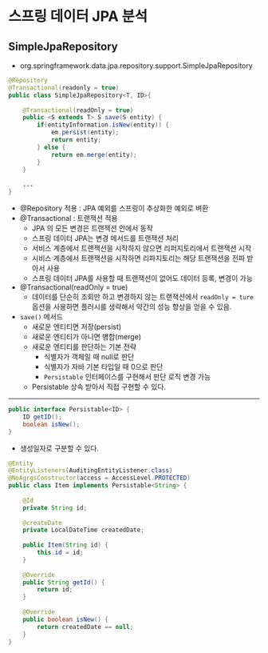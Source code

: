 # 스프링 데이터 JPA 분석

## SimpleJpaRepository
- org.springframework.data.jpa.repository.support.SimpleJpaRepository

```java
@Repository
@Transactional(readonly = true)
public class SimpleJpaRepository<T, ID>{
    
    @Transactional(readOnly = true)
    public <S extends T> S save(S entity) {
        if(entityInformation.isNew(entity)) {
            em.persist(entity);
            return entity;
        } else {
            return em.merge(entity);
        }
    }
    
    ...
}
```

- @Repository 적용 : JPA 예외를 스프링이 추상화한 예외로 벼환
- @Transactional : 트랜잭션 적용
  + JPA 의 모든 변경은 트랜잭션 안에서 동작
  + 스프링 데이터 JPA는 변경 메서드를 트랜잭션 처리
  + 서비스 계층에서 트랜잭션을 시작하지 않으면 리퍼지토리에서 트랜잭션 시작
  + 시비스 계층에서 트랜잭션을 시작하면 리파지토리는 해당 트랜잭션을 전파 받아서 사용
  + 스프링 데이터 JPA를 사용할 때 트랜잭션이 없어도 데이터 등록, 변경이 가능
- @Transactional(readOnly = true)
  + 데이터를 단순히 조회만 하고 변경하지 않는 트랜잭션에서 `readOnly = ture` 옵션을 사용하면 플러시를 생략해서 약간의 성능 향상을 얻을 수 있음.
- `save()` 메서드
  + 새로운 엔티티면 저장(persist)
  + 새로운 엔티티가 아니면 병합(merge)
  + 새로운 엔티티를 판단하는 기본 전략
    * 식별자가 객체일 때 null로 판단
    * 식별자가 자바 기본 타입일 때 0으로 판단
    * `Persistable` 인터페이스를 구현해서 판단 로직 변경 가능
  + Persistable 상속 받아서 직접 구현할 수 있다.

---

```java
public interface Persistable<ID> {
    ID getID();
    boolean isNew();
}
```

- 생성일자로 구분할 수 있다.
```java
@Entity
@EntityListeners(AuditingEntityListener.class)
@NoAgrgsConstructor(access = AccessLevel.PROTECTED)
public class Item implements Persistable<String> {
    
    @Id
    private String id;
    
    @createDate
    private LocalDateTime createdDate;
    
    public Item(String id) {
        this.id = id;
    }
    
    @Override
    public String getId() {
        return id;
    }
    
    @Override
    public boolean isNew() {
        return createdDate == null;
    }
}
```